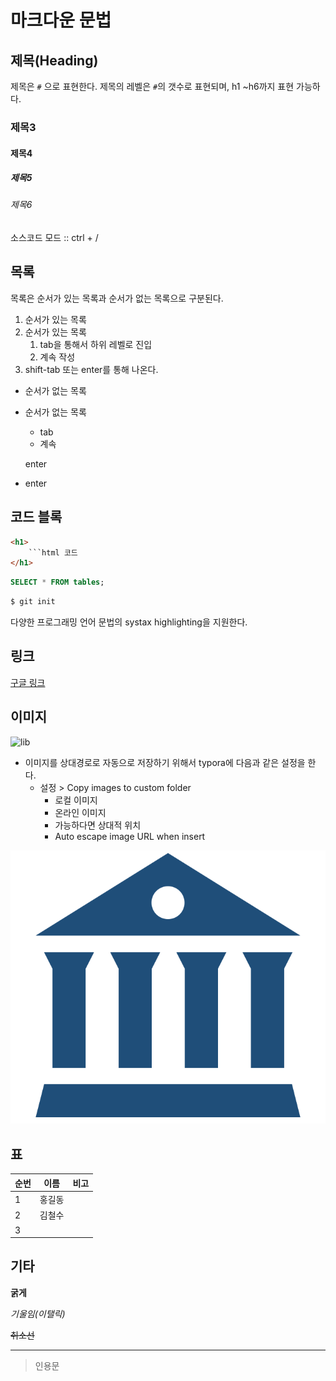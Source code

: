# 마크다운 문법

## 제목(Heading)

제목은 `#` 으로 표현한다. 제목의 레벨은 `#`의 갯수로 표현되며, h1 ~h6까지 표현 가능하다.

### 제목3

#### 제목4

##### 제목5

###### 제목6

소스코드 모드 :: ctrl + /

## 목록

목록은 순서가 있는 목록과 순서가 없는 목록으로 구분된다.

1. 순서가 있는 목록
2. 순서가 있는 목록
   1. tab을 통해서 하위 레벨로 진입
   2. 계속 작성
3. shift-tab 또는 enter를 통해 나온다.

- 순서가 없는 목록

- 순서가 없는 목록

  - tab
  - 계속

  enter

- enter



## 코드 블록

```html
<h1>
    ```html 코드
</h1>
```

```sql
SELECT * FROM tables;
```

```bash
$ git init
```



다양한 프로그래밍 언어 문법의 systax highlighting을 지원한다.



## 링크

[구글 링크](http://google.com)



## 이미지

![lib](C:\Users\LSR\Desktop\IoT_first_project(seat)\lib.png)

- 이미지를 상대경로로 자동으로 저장하기 위해서 typora에 다음과 같은 설정을 한다.
  - 설정 > Copy images to custom folder
    - 로컬 이미지
    - 온라인 이미지
    - 가능하다면 상대적 위치
    - Auto escape image URL when insert

![lib](../md-images/lib.png)



## 표

| 순번 | 이름   | 비고 |
| ---- | ------ | ---- |
| 1    | 홍길동 |      |
| 2    | 김철수 |      |
| 3    |        |      |



## 기타

**굵게**

*기울임(이탤릭)*

~~취소선~~

---

> 인용문